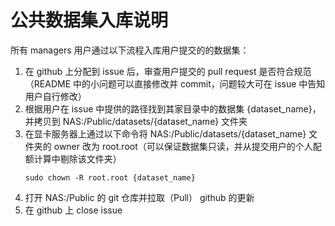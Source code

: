 # 公共数据集入库说明

所有 managers 用户通过以下流程入库用户提交的的数据集：
1. 在 github 上分配到 issue 后，审查用户提交的 pull request 是否符合规范（README 中的小问题可以直接修改并 commit，问题较大可在 issue 中告知用户自行修改）
1. 根据用户在 issue 中提供的路径找到其家目录中的数据集 {dataset_name}，并拷贝到 NAS:/Public/datasets/{dataset_name} 文件夹
1. 在显卡服务器上通过以下命令将 NAS:/Public/datasets/{dataset_name} 文件夹的 owner 改为 root.root（可以保证数据集只读，并从提交用户的个人配额计算中剔除该文件夹）
    ```
    sudo chown -R root.root {dataset_name}
    ```
1. 打开 NAS:/Public 的 git 仓库并拉取（Pull） github 的更新
1. 在 github 上 close issue

